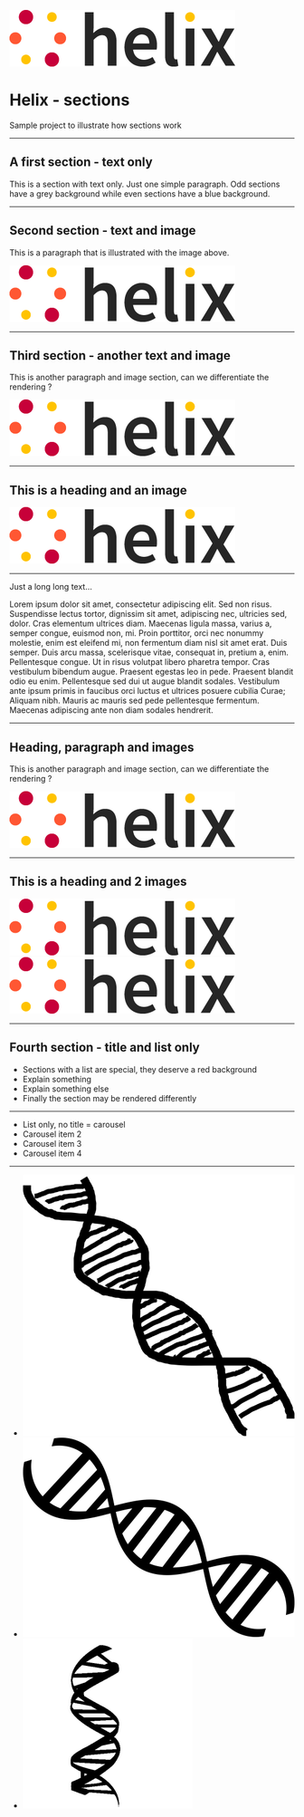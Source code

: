 <!--
  ~ Licensed to the Apache Software Foundation (ASF) under one or more
  ~ contributor license agreements.  See the NOTICE file distributed with
  ~ this work for additional information regarding copyright ownership.
  ~ The ASF licenses this file to You under the Apache License, Version 2.0
  ~ (the "License"); you may not use this file except in compliance with
  ~ the License.  You may obtain a copy of the License at
  ~
  ~      http://www.apache.org/licenses/LICENSE-2.0
  ~
  ~ Unless required by applicable law or agreed to in writing, software
  ~ distributed under the License is distributed on an "AS IS" BASIS,
  ~ WITHOUT WARRANTIES OR CONDITIONS OF ANY KIND, either express or implied.
  ~ See the License for the specific language governing permissions and
  ~ limitations under the License.
  -->
![helix-logo](./helix_logo.png)

# Helix - sections

Sample project to illustrate how sections work

---

## A first section - text only

This is a section with text only. Just one simple paragraph.
Odd sections have a grey background while even sections have a blue background.

---

## Second section - text and image

This is a paragraph that is illustrated with the image above.

![helix-logo](./helix_logo.png)

---

## Third section - another text and image

This is another paragraph and image section, can we differentiate the rendering ?

![helix-logo](./helix_logo.png)

---

## This is a heading and an image

![helix-logo](./helix_logo.png)

---

Just a long long text...

Lorem ipsum dolor sit amet, consectetur adipiscing elit. Sed non risus. Suspendisse lectus tortor, dignissim sit amet, adipiscing nec, ultricies sed, dolor. Cras elementum ultrices diam. Maecenas ligula massa, varius a, semper congue, euismod non, mi. Proin porttitor, orci nec nonummy molestie, enim est eleifend mi, non fermentum diam nisl sit amet erat. Duis semper. Duis arcu massa, scelerisque vitae, consequat in, pretium a, enim. Pellentesque congue. Ut in risus volutpat libero pharetra tempor. Cras vestibulum bibendum augue. Praesent egestas leo in pede. Praesent blandit odio eu enim. Pellentesque sed dui ut augue blandit sodales. Vestibulum ante ipsum primis in faucibus orci luctus et ultrices posuere cubilia Curae; Aliquam nibh. Mauris ac mauris sed pede pellentesque fermentum. Maecenas adipiscing ante non diam sodales hendrerit.

---

## Heading, paragraph and images

This is another paragraph and image section, can we differentiate the rendering ?

![helix-logo](./helix_logo.png)

---

## This is a heading and 2 images

![helix-logo](./helix_logo.png)
![helix-logo](./helix_logo.png)

---

## Fourth section - title and list only

* Sections with a list are special, they deserve a red background
* Explain something
* Explain something else
* Finally the section may be rendered differently

---

* List only, no title = carousel
* Carousel item 2
* Carousel item 3
* Carousel item 4

---

* ![helix-h1](/dist/h1.png)
* ![helix-h2](/dist/h2.png)
* ![helix-h3](/dist/h3.jpg)